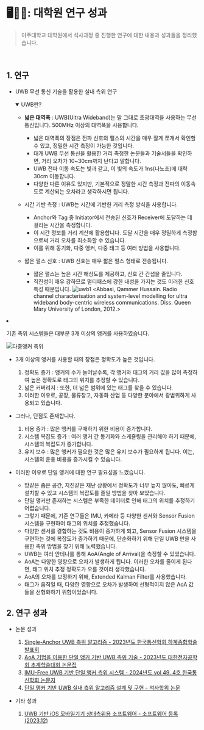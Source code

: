 # 🖥️👨‍🔬: 대학원 연구 성과
> 아주대학교 대학원에서 석사과정 중 진행한 연구에 대한 내용과 성과들을 정리했습니다.

</br>

## 1. 연구

* UWB 무선 통신 기술을 활용한 실내 측위 연구
  <details open>
  <summary> UWB란?</summary>
    
  - **넓은 대역폭** : UWB(Ultra Wideband)는 말 그대로 초광대역을 사용하는 무선 통신입니다. 500MHz 이상의 대역폭을 사용합니다.
    - 넓은 대역폭의 장점은 전파 신호의 펄스의 시간을 매우 잘게 쪼개서 확인할 수 있고, 정밀한 시간 측정이 가능한 것입니다.
    - 대개 UWB 무선 통신을 활용한 거리 측정한 논문들과 기술서들을 확인하면, 거리 오차가 10~30cm까지 난다고 말합니다.
    - UWB 전파 이동 속도는 빛과 같고, 이 빛의 속도가 1ns(나노초)에 대략 30cm 이동합니다.
    - 다양한 다른 이유도 있지만, 기본적으로 정말한 시간 측정과 전파의 이동속도로 계산되는 오차라고 생각하시면 됩니다.
    
  - 시간 기반 측정 : UWB는 시간에 기반한 거리 측정 방식을 사용합니다.
    - Anchor와 Tag 중 Initiator에서 전송된 신호가 Receiver에 도달하는 데 걸리는 시간을 측정합니다.
    - 이 시간 정보를 거리 계산에 활용합니다. 도달 시간을 매우 정밀하게 측정함으로써 거리 오차를 최소화할 수 있습니다.
    - 이를 위해 동기화, 다중 앵커, 다중 태그 등 여러 방법을 사용합니다.
 
  - 짧은 펄스 신호 : UWB 신호는 매우 짧은 펄스 형태로 전송됩니다.
    - 짧은 펄스는 높은 시간 해상도를 제공하고, 신호 간 간섭을 줄입니다.
    - 직진성이 매우 강하므로 멀티패스에 강한 내성을 가지는 것도 이러한 신호 특성 때문입니다.
  ![uwb1](https://github.com/havingforlunch/-Research-results/assets/105187310/33081af2-03a5-499d-b447-cfd3690c5301)
 <Abbasi, Qammer Hussain. Radio channel characterisation and system-level modelling for ultra wideband body-centric wireless communications. Diss. Queen Mary University of London, 2012.>  </details>

* 기존 측위 시스템들은 대부분 3개 이상의 앵커를 사용하였습니다.

![다중앵커 측위](https://github.com/havingforlunch/-Research-results/assets/105187310/b1f2b3ea-f407-4ff1-8a28-f29ff1bde2e2)


  - 3개 이상의 앵커를 사용할 때의 장점은 정확도가 높은 것입니다.
    1) 정확도 증가 : 앵커의 수가 늘어날수록, 각 앵커와 태그의 거리 값을 많이 측정하여 높은 정확도로 태그의 위치를 추정할 수 있습니다.
    2) 넓은 커버리지 : 또한, 더 넓은 범위에 있는 태그를 찾을 수 있습니다.
    3) 이러한 이유로, 공장, 물류창고, 자동화 산업 등 다양한 분야에서 광범위하게 사용되고 있습니다.
       
  - 그러나, 단점도 존재합니다.
    1) 비용 증가 : 많은 앵커를 구매하기 위한 비용이 증가합니다.
    2) 시스템 복잡도 증가 : 여러 앵커 간 동기화와 스케쥴링을 관리해야 하기 때문에, 시스템의 복잡도가 증가합니다.
    3) 유지 보수 : 많은 앵커가 필요한 것은 많은 유지 보수가 필요하게 됩니다. 이는, 시스템의 운용 비용을 증가시킬 수 있습니다.
       

* 이러한 이유로 단일 앵커에 대한 연구 필요성을 느꼈습니다.

  - 방같은 좁은 공간, 지진같은 재난 상황에서 정확도가 너무 높지 않아도, 빠르게 설치할 수 있고 시스템의 복잡도를 줄일 방법을 찾아 보았습니다.
  - 단일 앵커만 존재하는 시스템은 부족한 데이터로 인해 태그의 위치를 추정하기 어렵습니다.
  - 그렇기 때문에, 기존 연구들은 IMU, 카메라 등 다양한 센서와 Sensor Fusion 시스템을 구현하여 태그의 위치를 추정했습니다.
  - 다양한 센서를 결합하는 것도 비용이 증가하게 되고, Sensor Fusion 시스템을 구현하는 것에 복잡도가 증가하기 때문에, 단순화하기 위해 단일 UWB 만을 사용한 측위 방법을 찾기 위해 노력했습니다.
   - UWB는 여러 안테나를 통해 AoA(Angle of Arrival)을 측정할 수 있었습니다.
   - AoA는 다양한 영향으로 오차가 발생하게 됩니다. 이러한 오차를 줄이게 된다면, 태그 위치 추정 정확도가 오를 것이라 생각했습니다.
   - AoA의 오차를 보정하기 위해, Extended Kalman Filter를 사용했습니다.
   - 태그가 움직일 때, 다양한 영향으로 오차가 발생하여 선형적이지 않은 AoA 값들을 선형화하기 위함이었습니다.

## 2. 연구 성과

- 논문 성과
  1. [Single-Anchor UWB 측위 알고리즘 - 2023년도 한국통신학회 하계종합학술발표회](https://github.com/havingforlunch/-Research-results/blob/main/Single-Anchor%20UWB%20%EC%B8%A1%EC%9C%84%20%EC%95%8C%EA%B3%A0%EB%A6%AC%EC%A6%98.pdf)
  2. [AoA 기법을 이용한 단일 앵커 기반 UWB 측위 기술 - 2023년도 대한전자공학회 추계학술대회 논문집](https://github.com/havingforlunch/-Research-results/blob/main/AoA%20%EA%B8%B0%EB%B2%95%EC%9D%84%20%EC%9D%B4%EC%9A%A9%ED%95%9C%20%EB%8B%A8%EC%9D%BC%20%EC%95%B5%EC%BB%A4%20%EA%B8%B0%EB%B0%98%20UWB%20%EC%B8%A1%EC%9C%84%20%EA%B8%B0%EC%88%A0.pdf)
  3. [IMU-Free UWB 기반 단일 앵커 측위 시스템 - 2024년도 vol 49. 4호 한국통신학회 논문지](https://github.com/havingforlunch/-Research-results/blob/main/IMU-Free%20UWB%20%EA%B8%B0%EB%B0%98%20%EB%8B%A8%EC%9D%BC%20%EC%95%B5%EC%BB%A4%20%EC%B8%A1%EC%9C%84%20%EC%8B%9C%EC%8A%A4%ED%85%9C.pdf)
  4. [단일 앵커 기반 UWB 실내 측위 알고리즘 설계 및 구현 - 석사학위 논문](https://github.com/havingforlunch/-Research-results/blob/main/%EC%98%A4%EC%9D%80%EC%84%AD_%EC%95%84%EC%A3%BC%EB%8C%80%ED%95%99%EA%B5%90_%EC%84%9D%EC%82%AC%20%ED%95%99%EC%9C%84%20%EB%85%BC%EB%AC%B8.pdf)
     
- 기타 성과
  1. [UWB 기반 iOS 모바일기기 상대측위용 소프트웨어 - 소프트웨어 등록(2023.12)](https://github.com/havingforlunch/-Research-results/blob/main/%EC%86%8C%ED%94%84%ED%8A%B8%EC%9B%A8%EC%96%B4%20%EC%9E%90%EC%82%B0%EB%93%B1%EB%A1%9D%EC%A6%9D_ASSET_0011277.pdf)
